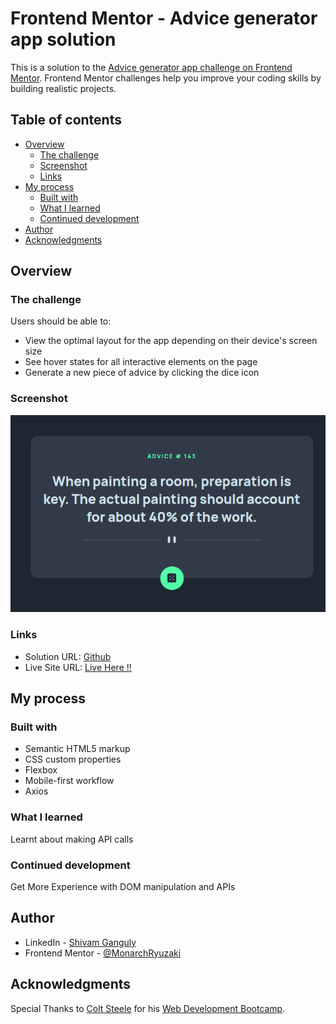 # Frontend Mentor - Advice generator app solution

This is a solution to the [Advice generator app challenge on Frontend Mentor](https://www.frontendmentor.io/challenges/advice-generator-app-QdUG-13db). Frontend Mentor challenges help you improve your coding skills by building realistic projects.

## Table of contents

- [Overview](#overview)
  - [The challenge](#the-challenge)
  - [Screenshot](#screenshot)
  - [Links](#links)
- [My process](#my-process)
  - [Built with](#built-with)
  - [What I learned](#what-i-learned)
  - [Continued development](#continued-development)
- [Author](#author)
- [Acknowledgments](#acknowledgments)

## Overview

### The challenge

Users should be able to:

- View the optimal layout for the app depending on their device's screen size
- See hover states for all interactive elements on the page
- Generate a new piece of advice by clicking the dice icon

### Screenshot
![1696139455089](./image/README/1696139455089.png)


### Links

- Solution URL: [Github](https://github.com/MonarchRyuzaki/Advice-Generator-App)
- Live Site URL: [Live Here !! ](https://monarchryuzaki.github.io/Advice-Generator-App)

## My process

### Built with

- Semantic HTML5 markup
- CSS custom properties
- Flexbox
- Mobile-first workflow
- Axios

### What I learned

Learnt about making API calls

### Continued development

Get More Experience with DOM manipulation and APIs

## Author

* LinkedIn - [Shivam Ganguly](https://www.linkedin.com/in/shivam-ganguly-357b90255/)
* Frontend Mentor - [@MonarchRyuzaki](https://www.frontendmentor.io/profile/MonarchRyuzaki)

## Acknowledgments

Special Thanks to [Colt Steele](https://www.udemy.com/user/coltsteele/) for his [Web Development Bootcamp](https://www.udemy.com/course/the-web-developer-bootcamp/).
